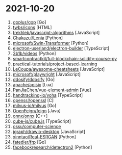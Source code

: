 # 2021-10-20

1. [goplus/gop](https://github.com/goplus/gop "GoPlus - The Go+ language for engineering, STEM education, and data science") [Go]
2. [twbs/icons](https://github.com/twbs/icons "Official open source SVG icon library for Bootstrap.") [HTML]
3. [trekhleb/javascript-algorithms](https://github.com/trekhleb/javascript-algorithms "📝 Algorithms and data structures implemented in JavaScript with explanations and links to further readings") [JavaScript]
4. [Chakazul/Lenia](https://github.com/Chakazul/Lenia "Lenia - Mathematical Life Forms") [Python]
5. [microsoft/Swin-Transformer](https://github.com/microsoft/Swin-Transformer "This is an official implementation for Swin Transformer: Hierarchical Vision Transformer using Shifted Windows.") [Python]
6. [electron-userland/electron-builder](https://github.com/electron-userland/electron-builder "A complete solution to package and build a ready for distribution Electron app with “auto update” support out of the box") [TypeScript]
7. [3b1b/videos](https://github.com/3b1b/videos "Code for the manim-generated scenes used in 3blue1brown videos") [Python]
8. [smartcontractkit/full-blockchain-solidity-course-py](https://github.com/smartcontractkit/full-blockchain-solidity-course-py "Ultimate Solidity, Blockchain, and Smart Contract - Beginner to Expert Full Course | Python Edition") 
9. [practical-tutorials/project-based-learning](https://github.com/practical-tutorials/project-based-learning "Curated list of project-based tutorials") 
10. [LeCoupa/awesome-cheatsheets](https://github.com/LeCoupa/awesome-cheatsheets "👩‍💻👨‍💻 Awesome cheatsheets for popular programming languages, frameworks and development tools. They include everything you should know in one single file.") [JavaScript]
11. [microsoft/playwright](https://github.com/microsoft/playwright "Node.js library to automate Chromium, Firefox and WebKit with a single API") [JavaScript]
12. [ddosify/ddosify](https://github.com/ddosify/ddosify "High-performance load testing tool, written in Golang.") [Go]
13. [apache/apisix](https://github.com/apache/apisix "The Cloud-Native API Gateway") [Lua]
14. [PanJiaChen/vue-element-admin](https://github.com/PanJiaChen/vue-element-admin "🎉 A magical vue admin https://panjiachen.github.io/vue-element-admin") [Vue]
15. [handtracking-io/yoha](https://github.com/handtracking-io/yoha "A practical hand tracking engine.") [TypeScript]
16. [openssl/openssl](https://github.com/openssl/openssl "TLS/SSL and crypto library") [C]
17. [milvus-io/milvus](https://github.com/milvus-io/milvus "An open-source vector database for embedding similarity search and AI applications.") [Go]
18. [OpenFeign/feign](https://github.com/OpenFeign/feign "Feign makes writing java http clients easier") [Java]
19. [onnx/onnx](https://github.com/onnx/onnx "Open standard for machine learning interoperability") [C++]
20. [cube-js/cube.js](https://github.com/cube-js/cube.js "📊 Cube.js — Open-Source Analytics API for Building Data Apps") [TypeScript]
21. [ossu/computer-science](https://github.com/ossu/computer-science "🎓 Path to a free self-taught education in Computer Science!") 
22. [jgraph/drawio-desktop](https://github.com/jgraph/drawio-desktop "Official electron build of diagrams.net") [JavaScript]
23. [xinntao/Real-ESRGAN](https://github.com/xinntao/Real-ESRGAN "Real-ESRGAN aims at developing Practical Algorithms for General Image Restoration.") [Python]
24. [fatedier/frp](https://github.com/fatedier/frp "A fast reverse proxy to help you expose a local server behind a NAT or firewall to the internet.") [Go]
25. [facebookresearch/detectron2](https://github.com/facebookresearch/detectron2 "Detectron2 is FAIR's next-generation platform for object detection, segmentation and other visual recognition tasks.") [Python]
